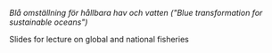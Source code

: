 *Blå omställning för hållbara hav och vatten ("Blue transformation for sustainable oceans")*

Slides for lecture on global and national fisheries
